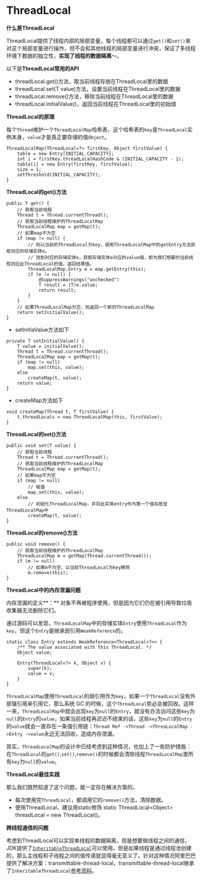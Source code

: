 # ThreadLocal

**什么是ThreadLocal**

ThreadLocal提供了线程内部的局部变量，每个线程都可以通过`get()`和`set()`来对这个局部变量进行操作，但不会和其他线程的局部变量进行冲突，保证了多线程环境下数据的独立性，**实现了线程的数据隔离**～。

以下是**ThreadLocal常用的API**

* threadLocal.get\(\)方法，取当前线程存放在ThreadLocal里的数据 
* threadLocal.set\(T value\)方法，设置当前线程在ThreadLocal里的数据
* threadLocal.remove\(\)方法，移除当前线程在ThreadLocal里的数据
* threadLocal.initialValue\(\)，返回当前线程在ThreadLocal里的初始值 

**ThreadLocal的原理**

每个`Thread`维护一个`ThreadLocalMap`哈希表，这个哈希表的`key`是`ThreadLocal`实例本身，`value`才是真正要存储的值`Object`。

```text
ThreadLocalMap(ThreadLocal<?> firstKey, Object firstValue) {
    table = new Entry[INITIAL_CAPACITY];
    int i = firstKey.threadLocalHashCode & (INITIAL_CAPACITY - 1);
    table[i] = new Entry(firstKey, firstValue);
    size = 1;
    setThreshold(INITIAL_CAPACITY);
}
```

 **ThreadLocal的get\(\)方法**

```text
public T get() {
    // 获取当前线程
    Thread t = Thread.currentThread();
    // 获取当前线程维护的ThreadLocalMap
    ThreadLocalMap map = getMap(t);
    // 如果map不为空
    if (map != null) {
        // 则以当前的ThreadLocal为key，调用ThreadLocalMap中的getEntry方法获取对应的存储实体e。
        // 找到对应的存储实体e，获取存储实体e对应的value值，即为我们想要的当前线程对应此ThreadLocal的值，返回结果值。
        ThreadLocalMap.Entry e = map.getEntry(this);
        if (e != null) {
            @SuppressWarnings("unchecked")
            T result = (T)e.value;
            return result;
        }
    }
    // 如果ThreadLocalMap为空，则返回一个新的ThreadLocalMap
    return setInitialValue();
}
```

* setInitiaValue方法如下

```text
private T setInitialValue() {
    T value = initialValue();
    Thread t = Thread.currentThread();
    ThreadLocalMap map = getMap(t);
    if (map != null)
        map.set(this, value);
    else
        createMap(t, value);
    return value;
} 
```

* createMap方法如下

```text
void createMap(Thread t, T firstValue) {
    t.threadLocals = new ThreadLocalMap(this, firstValue);
}
```

 **ThreadLocal的set\(\)方法**

```text
public void set(T value) {
    // 获取当前线程
    Thread t = Thread.currentThread();
    // 获取当前线程维护的ThreadLocalMap
    ThreadLocalMap map = getMap(t);
    // 如果map不为空
    if (map != null)
        // 赋值
        map.set(this, value);
    else
        // 初始化ThreadLocalMap，并将此实体entry作为第一个值存放至ThreadLocalMap中
        createMap(t, value);
}
```

 **ThreadLocal的remove\(\)方法**

```text
public void remove() {
    // 获取当前线程维护的ThreadLocalMap
    ThreadLocalMap m = getMap(Thread.currentThread());
    if (m != null)
        // 如果m不为空，以当前ThreadLocal为key移除
        m.remove(this);
}
```

 **ThreadLocal中的内存泄漏问题**

内存泄漏的定义**：** 对象不再被程序使用，但是因为它们仍在被引用导致垃圾收集器无法删除它们。

通过源码可以发现，`ThreadLocalMap`中的存储实体`Entry`使用`ThreadLocal`作为`key`，但这个`Entry`是继承弱引用`WeakReference`的。

```text
static class Entry extends WeakReference<ThreadLocal<?>> {
    /** The value associated with this ThreadLocal. */
    Object value;

    Entry(ThreadLocal<?> k, Object v) {
        super(k);
        value = v;
    }
}
```

`ThreadLocalMap`使用`ThreadLocal`的弱引用作为`key`，如果一个`ThreadLocal`没有外部强引用来引用它，那么系统 GC 的时候，这个`ThreadLocal`势必会被回收。这样一来，`ThreadLocalMap`中就会出现`key`为`null`的`Entry`，就没有办法访问这些`key`为`null`的`Entry`的`value`，如果当前线程再迟迟不结束的话，这些`key`为`null`的`Entry`的`value`就会一直存在一条强引用链：`Thread Ref ->Thread ->ThreaLocalMap ->Entry ->value`永远无法回收，造成内存泄漏。

其实，`ThreadLocalMap`的设计中已经考虑到这种情况，也加上了一些防护措施：在`ThreadLocal`的`get()`,`set()`,`remove()`的时候都会清除线程`ThreadLocalMap`里所有`key`为`null`的`value`。

**ThreadLocal最佳实践**

那么我们既然知道了这个问题，就一定存在解决方案的。

* 每次使用完`ThreadLocal`，都调用它的`remove()`方法，清除数据。
* 使用ThreadLocal，建议用static修饰 static ThreadLocal&lt;Object&gt; threadLocal = new ThreadLocal\(\)。

**跨线程通信的问题**

考虑到ThreadLocal可以实现单线程的数据隔离，但是想要做线程之间的通信，JDK提供了[`InheritableThreadLocal`](https://docs.oracle.com/javase/10/docs/api/java/lang/InheritableThreadLocal.html)可以使用。但是如果线程是通过线程池创建的，那么主线程和子线程之间的值传递就显得毫无意义了。针对这种情况阿里巴巴提供了解决方案：transmittable-thread-local，transmittable-thread-local继承了`InheritableThreadLocal`[参考资料](https://github.com/alibaba/transmittable-thread-local)。

